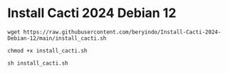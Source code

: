 # Install Cacti 2024 Debian 12

```
wget https://raw.githubusercontent.com/beryindo/Install-Cacti-2024-Debian-12/main/install_cacti.sh
```
```
chmod +x install_cacti.sh
```
```
sh install_cacti.sh
```
